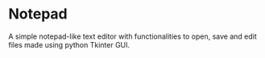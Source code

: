 # Notepad
A simple notepad-like text editor with functionalities to open, save and edit files made using python Tkinter GUI.
